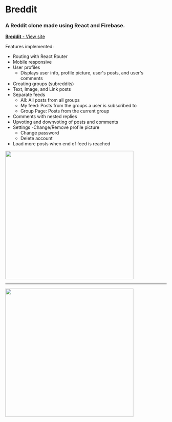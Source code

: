 # Breddit
### A Reddit clone made using React and Firebase.

<a href="https://reddit-clone-a7ea1.web.app/" target="_blank"><b>Breddit</b> - View site</a>

Features implemented:
* Routing with React Router
* Mobile responsive
* User profiles
  - Displays user info, profile picture, user's posts, and user's comments
* Creating groups (subreddits)
* Text, Image, and Link posts
* Separate feeds
  - All: All posts from all groups
  - My feed: Posts from the groups a user is subscribed to
  - Group Page: Posts from the current group
* Comments with nested replies
* Upvoting and downvoting of posts and comments
* Settings
  -Change/Remove profile picture
  - Change password
  - Delete account
* Load more posts when end of feed is reached

 <img src="https://raw.githubusercontent.com/sher-s7/reddit-clone/master/readme-assets/bredditfeed.png" width="400"/>

---
  
 <img src="https://raw.githubusercontent.com/sher-s7/reddit-clone/master/readme-assets/bredditcomments.png" width="400"/>

